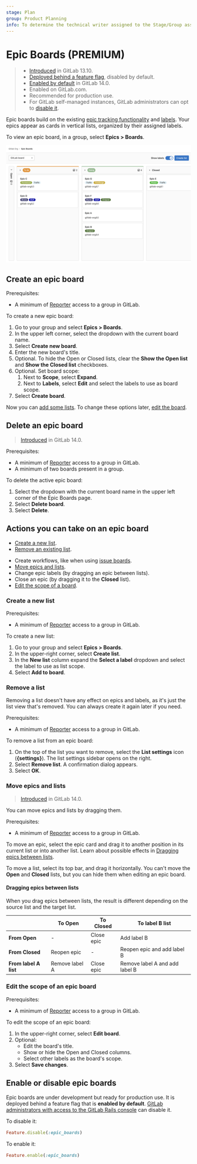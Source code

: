 ```yaml
---
stage: Plan
group: Product Planning
info: To determine the technical writer assigned to the Stage/Group associated with this page, see https://about.gitlab.com/handbook/engineering/ux/technical-writing/#assignments
---
```


# Epic Boards **(PREMIUM)**

> - [Introduced](https://gitlab.com/groups/gitlab-org/-/epics/5067) in GitLab 13.10.
> - [Deployed behind a feature flag](../../feature_flags.md), disabled by default.
> - [Enabled by default](https://gitlab.com/gitlab-org/gitlab/-/issues/290039) in GitLab 14.0.
> - Enabled on GitLab.com.
> - Recommended for production use.
> - For GitLab self-managed instances, GitLab administrators can opt to [disable it](../../../administration/feature_flags.md).

Epic boards build on the existing [epic tracking functionality](index.md) and
[labels](../../project/labels.md). Your epics appear as cards in vertical lists, organized by their assigned
labels.

To view an epic board, in a group, select **Epics > Boards**.

![GitLab epic board - Premium](img/epic_board_v13_10.png)

## Create an epic board

Prerequisites:

- A minimum of [Reporter](../../permissions.md#group-members-permissions) access to a group in GitLab.

To create a new epic board:

1. Go to your group and select **Epics > Boards**.
1. In the upper left corner, select the dropdown with the current board name.
1. Select **Create new board**.
1. Enter the new board's title.
1. Optional. To hide the Open or Closed lists, clear the **Show the Open list** and
   **Show the Closed list** checkboxes.
1. Optional. Set board scope:
   1. Next to **Scope**, select **Expand**.
   1. Next to **Labels**, select **Edit** and select the labels to use as board scope.
1. Select **Create board**.

Now you can [add some lists](#create-a-new-list).
To change these options later, [edit the board](#edit-the-scope-of-an-epic-board).

## Delete an epic board

> [Introduced](https://gitlab.com/groups/gitlab-org/-/epics/5079) in GitLab 14.0.

Prerequisites:

- A minimum of [Reporter](../../permissions.md#group-members-permissions) access to a group in GitLab.
- A minimum of two boards present in a group.

To delete the active epic board:

1. Select the dropdown with the current board name in the upper left corner of the Epic Boards page.
1. Select **Delete board**.
1. Select **Delete**.

## Actions you can take on an epic board

- [Create a new list](#create-a-new-list).
- [Remove an existing list](#remove-a-list).
<!-- - [Filter epics](#filter-epics). -->
- Create workflows, like when using [issue boards](../../project/issue_board.md#create-workflows).
- [Move epics and lists](#move-epics-and-lists).
- Change epic labels (by dragging an epic between lists).
- Close an epic (by dragging it to the **Closed** list).
- [Edit the scope of a board](#edit-the-scope-of-an-epic-board).

### Create a new list

Prerequisites:

- A minimum of [Reporter](../../permissions.md#group-members-permissions) access to a group in GitLab.

To create a new list:

1. Go to your group and select **Epics > Boards**.
1. In the upper-right corner, select **Create list**.
1. In the **New list** column expand the **Select a label** dropdown and select the label to use as
   list scope.
1. Select **Add to board**.

### Remove a list

Removing a list doesn't have any effect on epics and labels, as it's just the
list view that's removed. You can always create it again later if you need.

Prerequisites:

- A minimum of [Reporter](../../permissions.md#group-members-permissions) access to a group in GitLab.

To remove a list from an epic board:

1. On the top of the list you want to remove, select the **List settings** icon (**{settings}**).
   The list settings sidebar opens on the right.
1. Select **Remove list**. A confirmation dialog appears.
1. Select **OK**.

<!-- TODO: This is not yet in the product
### Filter epics

> [Introduced](https://gitlab.com/groups/gitlab-org/-/epics/5079) in GitLab 14.0.

Use the filters on top of your epic board to show only
the results you want. It's similar to the filtering used in the epic list,
as the metadata from the epics and labels is re-used in the epic board.

You can filter by the following:

- Assignee
- Author
- Epic
- Iteration
- Label
- Milestone
- My Reaction
- Release
- Weight -->

### Move epics and lists

> [Introduced](https://gitlab.com/groups/gitlab-org/-/epics/5079) in GitLab 14.0.

You can move epics and lists by dragging them.

Prerequisites:

- A minimum of [Reporter](../../permissions.md#group-members-permissions) access to a group in GitLab.

To move an epic, select the epic card and drag it to another position in its current list or
into another list. Learn about possible effects in [Dragging epics between lists](#dragging-epics-between-lists).

To move a list, select its top bar, and drag it horizontally.
You can't move the **Open** and **Closed** lists, but you can hide them when editing an epic board.

#### Dragging epics between lists

When you drag epics between lists, the result is different depending on the source list
and the target list.

|                       | To Open        | To Closed  | To label B list                |
| --------------------- | -------------- | ---------- | ------------------------------ |
| **From Open**         | -              | Close epic | Add label B                    |
| **From Closed**       | Reopen epic    | -          | Reopen epic and add label B    |
| **From label A list** | Remove label A | Close epic | Remove label A and add label B |

### Edit the scope of an epic board

Prerequisites:

- A minimum of [Reporter](../../permissions.md#group-members-permissions) access to a group in GitLab.

To edit the scope of an epic board:

1. In the upper-right corner, select **Edit board**.
1. Optional:
   - Edit the board's title.
   - Show or hide the Open and Closed columns.
   - Select other labels as the board's scope.
1. Select **Save changes**.

## Enable or disable epic boards

Epic boards are under development but ready for production use.
It is deployed behind a feature flag that is **enabled by default**.
[GitLab administrators with access to the GitLab Rails console](../../../administration/feature_flags.md)
can disable it.

To disable it:

```ruby
Feature.disable(:epic_boards)
```

To enable it:

```ruby
Feature.enable(:epic_boards)
```
